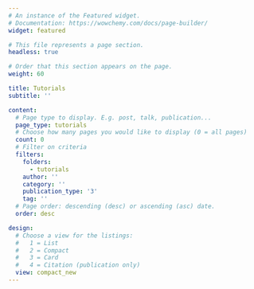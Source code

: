 ```yaml
---
# An instance of the Featured widget.
# Documentation: https://wowchemy.com/docs/page-builder/
widget: featured

# This file represents a page section.
headless: true

# Order that this section appears on the page.
weight: 60

title: Tutorials
subtitle: ''

content:
  # Page type to display. E.g. post, talk, publication...
  page_type: tutorials
  # Choose how many pages you would like to display (0 = all pages)
  count: 0
  # Filter on criteria
  filters:
    folders:
      - tutorials
    author: ''
    category: ''
    publication_type: '3'
    tag: ''
  # Page order: descending (desc) or ascending (asc) date.
  order: desc

design:
  # Choose a view for the listings:
  #   1 = List
  #   2 = Compact
  #   3 = Card
  #   4 = Citation (publication only)
  view: compact_new
---
```

